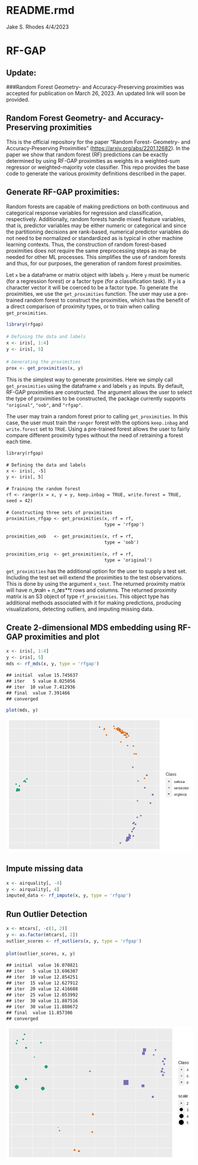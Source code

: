 README.rmd
================
Jake S. Rhodes
4/4/2023

# RF-GAP

## Update:

\#\#\#Random Forest Geometry- and Accuracy-Preserving proximities was
accepted for publication on March 26, 2023. An updated link will soon be
provided.

## Random Forest Geometry- and Accuracy-Preserving proximities

This is the official repository for the paper “Random Forest- Geometry-
and Accuracy-Preserving Proximities”
(<https://arxiv.org/abs/2201.12682>). In the paper we show that random
forest (RF) predictions can be exactly determined by using RF-GAP
proximities as weights in a weighted-sum regressor or weighted-majority
vote classifier. This repo provides the base code to generate the
various proximity definitions described in the paper.

## Generate RF-GAP proximities:

Random forests are capable of making predictions on both continuous and
categorical response variables for regression and classification,
respectively. Additionally, random forests handle mixed feature
variables, that is, predictor variables may be either numeric or
categorical and since the partitioning decisions are rank-based,
numerical predictor variables do not need to be normalized or
standardized as is typical in other machine learning contexts. Thus, the
construction of random forest-based proximities does not require the
same preprocessing steps as may be needed for other ML processes. This
simplifies the use of random forests and thus, for our purposes, the
generation of random forest proximities.

Let `x` be a dataframe or matrix object with labels `y`. Here `y` must
be numeric (for a regression forest) or a factor type (for a
classification task). If `y` is a character vector it will be coerced to
be a factor type. To generate the proximities, we use the
`get_proximities` function. The user may use a pre-trained random forest
to construct the proximities, which has the benefit of a direct
comparison of proximity types, or to train when calling
`get_proximities`.

``` r
library(rfgap)

# Defining the data and labels
x <- iris[, 1:4]
y <- iris[, 5]

# Generating the proximities
prox <- get_proximities(x, y)
```

This is the simplest way to generate proximities. Here we simply call
`get_proximities` using the dataframe `x` and labels `y` as inputs. By
default, RF-GAP proximities are constructed. The argument allows the
user to select the type of proximities to be constructed, the package
currently supports `"original"`, `"oob"`, and `"rfgap"`.

The user may train a random forest prior to calling `get_proximities`.
In this case, the user must train the `ranger` forest with the options
`keep.inbag` and `write.forest` set to `TRUE`. Using a pre-trained
forest allows the user to fairly compare different proximity types
without the need of retraining a forest each time.

    library(rfgap)

    # Defining the data and labels
    x <- iris[, -5]
    y <- iris[, 5]

    # Training the random forest
    rf <- ranger(x = x, y = y, keep.inbag = TRUE, write.forest = TRUE, seed = 42)

    # Constructing three sets of proximities
    proximities_rfgap <- get_proximities(x, rf = rf,
                                         type = 'rfgap')
                                         
    proximities_oob   <- get_proximities(x, rf = rf,
                                         type = 'oob')
                                         
    proximities_orig  <- get_proximities(x, rf = rf, 
                                         type = 'original')

`get_proximities` has the additional option for the user to supply a
test set. Including the test set will extend the proximities to the test
observations. This is done by using the argument `x_test`. The returned
proximity matrix will have *n*\_*t**r**a**i**n* + *n*\_*t**e**s**t* rows
and columns. The returned proximity matrix is an S3 object of type
`rf_proximities`. This object type has additional methods associated
with it for making predictions, producing visualizations, detecting
outliers, and imputing missing data.

## Create 2-dimensional MDS embedding using RF-GAP proximities and plot

``` r
x <- iris[, 1:4]
y <- iris[, 5]
mds <- rf_mds(x, y, type = 'rfgap')
```

    ## initial  value 15.745637 
    ## iter   5 value 8.025056
    ## iter  10 value 7.412936
    ## final  value 7.391466 
    ## converged

``` r
plot(mds, y)
```

![](README_files/figure-gfm/unnamed-chunk-1-1.png)<!-- -->

## Impute missing data

``` r
x <- airquality[, -4]
y <- airquality[, 4]
imputed_data <- rf_impute(x, y, type = 'rfgap')
```

## Run Outlier Detection

``` r
x <- mtcars[, -c(1, 2)]
y <- as.factor(mtcars[, 2])
outlier_scores <- rf_outliers(x, y, type = 'rfgap')

plot(outlier_scores, x, y)
```

    ## initial  value 16.070821 
    ## iter   5 value 13.696307
    ## iter  10 value 12.854251
    ## iter  15 value 12.627912
    ## iter  20 value 12.416608
    ## iter  25 value 12.053992
    ## iter  30 value 11.887516
    ## iter  30 value 11.880672
    ## final  value 11.857306 
    ## converged

![](README_files/figure-gfm/unnamed-chunk-3-1.png)<!-- -->

